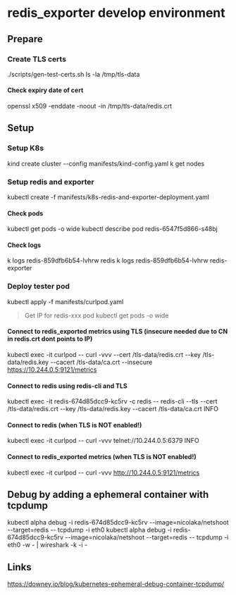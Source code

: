 # redis_exporter develop environment

## Prepare

### Create TLS certs

./scripts/gen-test-certs.sh
ls -la /tmp/tls-data

#### Check expiry date of cert
openssl x509 -enddate -noout -in /tmp/tls-data/redis.crt

## Setup

### Setup K8s
kind create cluster --config manifests/kind-config.yaml
k get nodes

### Setup redis and exporter
kubectl create -f manifests/k8s-redis-and-exporter-deployment.yaml

#### Check pods
kubectl get pods -o wide
kubectl describe pod redis-6547f5d866-s48bj

#### Check logs
k logs redis-859dfb6b54-lvhrw redis
k logs redis-859dfb6b54-lvhrw redis-exporter


### Deploy tester pod
kubectl apply -f manifests/curlpod.yaml

> Get IP for redis-xxx pod
kubectl get pods -o wide


#### Connect to redis_exported metrics using TLS (insecure needed due to CN in redis.crt dont points to IP)
kubectl exec -it curlpod -- curl -vvv --cert /tls-data/redis.crt --key /tls-data/redis.key --cacert /tls-data/ca.crt --insecure https://10.244.0.5:9121/metrics

#### Connect to redis using redis-cli and TLS
kubectl exec -it redis-674d85dcc9-kc5rv -c redis -- redis-cli --tls --cert /tls-data/redis.crt --key /tls-data/redis.key --cacert /tls-data/ca.crt INFO

#### Connect to redis (when TLS is NOT enabled!)
kubectl exec -it curlpod -- curl -vvv telnet://10.244.0.5:6379
INFO

#### Connect to redis_exported metrics (when TLS is NOT enabled!)
kubectl exec -it curlpod -- curl -vvv http://10.244.0.5:9121/metrics


## Debug by adding a ephemeral container with tcpdump
kubectl alpha debug -i redis-674d85dcc9-kc5rv --image=nicolaka/netshoot --target=redis -- tcpdump -i eth0
kubectl alpha debug -i redis-674d85dcc9-kc5rv --image=nicolaka/netshoot --target=redis -- tcpdump -i eth0 -w - | wireshark -k -i -

## Links
https://downey.io/blog/kubernetes-ephemeral-debug-container-tcpdump/
